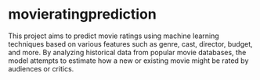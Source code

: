 # movieratingprediction
This project aims to predict movie ratings using machine learning techniques based on various features such as genre, cast, director, budget, and more. By analyzing historical data from popular movie databases, the model attempts to estimate how a new or existing movie might be rated by audiences or critics.
